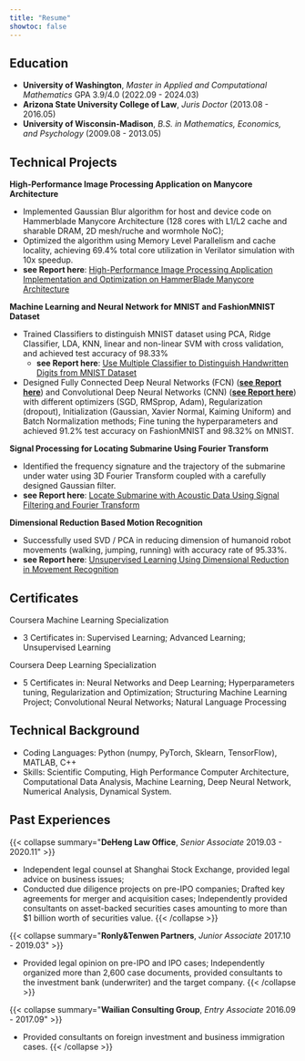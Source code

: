 ```yaml
---
title: "Resume"
showtoc: false
---
```


## Education

- **University of Washington**, *Master in Applied and Computational Mathematics* GPA 3.9/4.0   (2022.09 - 2024.03)
- **Arizona State University College of Law**, *Juris Doctor*   (2013.08 - 2016.05)
- **University of Wisconsin-Madison**, *B.S. in Mathematics, Economics, and Psychology*     (2009.08 - 2013.05)

## Technical Projects
**High-Performance Image Processing Application on Manycore Architecture**
- Implemented Gaussian Blur algorithm for host and device code on Hammerblade Manycore Architecture (128 cores with L1/L2 cache and sharable DRAM, 2D mesh/ruche and wormhole NoC);
- Optimized the algorithm using Memory Level Parallelism and cache locality, achieving 69.4% total core utilization in Verilator simulation with 10x speedup.
- **see Report here**: [High-Performance Image Processing Application Implementation and Optimization on HammerBlade Manycore Architecture](GaussianBlur_HBimplement.pdf)

**Machine Learning and Neural Network for MNIST and FashionMNIST Dataset**
- Trained Classifiers to distinguish MNIST dataset using PCA, Ridge Classifier, LDA, KNN, linear and non-linear SVM with cross validation, and achieved test accuracy of 98.33% 
    - **see Report here**: [Use Multiple Classifier to Distinguish Handwritten Digits from MNIST Dataset](Classifier_MNIST.pdf)
- Designed Fully Connected Deep Neural Networks (FCN) ([**see Report here**](DNN_FashionMNIST.pdf)) and Convolutional Deep Neural Networks (CNN) ([**see Report here**](CNN_cuda.pdf)) with different optimizers (SGD, RMSprop, Adam), Regularization (dropout), Initialization (Gaussian, Xavier Normal, Kaiming Uniform) and Batch Normalization methods; Fine tuning the hyperparameters and achieved 91.2% test accuracy on FashionMNIST and 98.32% on MNIST.

**Signal Processing for Locating Submarine Using Fourier Transform**
- Identified the frequency signature and the trajectory of the submarine under water using 3D Fourier Transform coupled with a carefully designed Gaussian filter.
- **see Report here**: [Locate Submarine with Acoustic Data Using Signal Filtering and Fourier Transform](Submarine_SignalFFT.pdf)

**Dimensional Reduction Based Motion Recognition**
- Successfully used SVD / PCA in reducing dimension of humanoid robot movements (walking, jumping, running) with accuracy rate of 95.33%.
- **see Report here**: [Unsupervised Learning Using Dimensional Reduction in Movement Recognition](DimReduction_MovementRecog.pdf)


## Certificates
Coursera Machine Learning Specialization
- 3 Certificates in: Supervised Learning; Advanced Learning; Unsupervised Learning

Coursera Deep Learning Specialization
- 5 Certificates in: Neural Networks and Deep Learning; Hyperparameters tuning, Regularization and Optimization; Structuring Machine Learning Project; Convolutional Neural Networks; Natural Language Processing

## Technical Background
- Coding Languages: Python (numpy, PyTorch, Sklearn, TensorFlow), MATLAB, C++
- Skills: Scientific Computing, High Performance Computer Architecture, Computational Data Analysis, Machine Learning, Deep Neural Network, Numerical Analysis, Dynamical System.

## Past Experiences
{{< collapse summary="**DeHeng Law Office**, *Senior Associate* 2019.03 - 2020.11" >}}
- Independent legal counsel at Shanghai Stock Exchange, provided legal advice on business issues;
- Conducted due diligence projects on pre-IPO companies; Drafted key agreements for merger and acquisition cases; Independently provided consultants on asset-backed securities cases amounting to more than $1 billion worth of securities value.
{{< /collapse >}}

{{< collapse summary="**Ronly&Tenwen Partners**, *Junior Associate* 2017.10 - 2019.03" >}}
- Provided legal opinion on pre-IPO and IPO cases; Independently organized more than 2,600 case documents, provided consultants to the investment bank (underwriter) and the target company.
{{< /collapse >}}

{{< collapse summary="**Wailian Consulting Group**, *Entry Associate* 2016.09 - 2017.09" >}}
- Provided consultants on foreign investment and business immigration cases.
{{< /collapse >}}